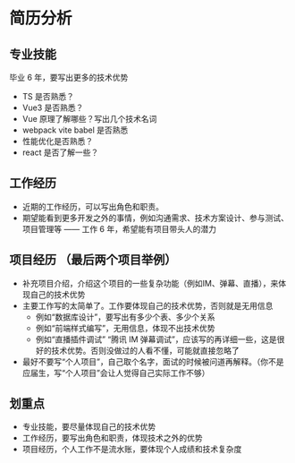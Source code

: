 # 简历分析

## 专业技能

毕业 6 年，要写出更多的技术优势

- TS 是否熟悉？
- Vue3 是否熟悉？
- Vue 原理了解哪些？写出几个技术名词
- webpack vite babel 是否熟悉
- 性能优化是否熟悉？
- react 是否了解一些？

## 工作经历

- 近期的工作经历，可以写出角色和职责。
- 期望能看到更多开发之外的事情，例如沟通需求、技术方案设计、参与测试、项目管理等 —— 工作 6 年，希望能有项目带头人的潜力

## 项目经历 （最后两个项目举例）

- 补充项目介绍，介绍这个项目的一些复杂功能（例如IM、弹幕、直播），来体现自己的技术优势
- 主要工作写的太简单了。工作要体现自己的技术优势，否则就是无用信息
    - 例如“数据库设计”，要写出有多少个表、多少个关系
    - 例如“前端样式编写”，无用信息，体现不出技术优势
    - 例如“直播插件调试” “腾讯 IM 弹幕调试”，应该写的再详细一些，这是很好的技术优势。否则没做过的人看不懂，可能就直接忽略了
- 最好不要写“个人项目”，自己取个名字，面试的时候被问道再解释。（你不是应届生，写“个人项目”会让人觉得自己实际工作不够）

## 划重点

- 专业技能，要尽量体现自己的技术优势
- 工作经历，要写出角色和职责，体现技术之外的优势
- 项目经历，个人工作不是流水账，要体现个人成绩和技术复杂度

